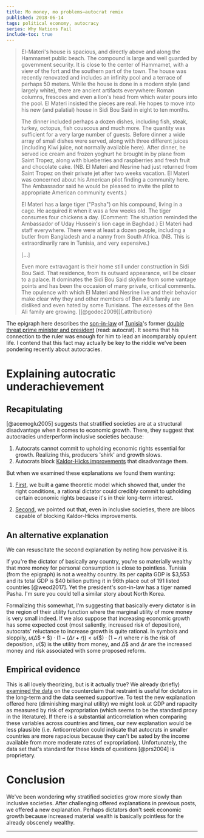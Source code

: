```yaml
---
title: Mo money, mo problems—autocrat remix
published: 2018-06-14
tags: political economy, autocracy
series: Why Nations Fail
include-toc: true
---
```


<blockquote class="epigraph">
El-Materi's house is spacious, and directly above and along the Hammamet public beach. The compound is large and well guarded by government security. It is close to the center of Hammamet, with a view of the fort and the southern part of the town. The house was recently renovated and includes an infinity pool and a terrace of perhaps 50 meters. While the house is done in a modern style (and largely white), there are ancient artifacts everywhere: Roman columns, frescoes and even a lion's head from which water pours into the pool. El Materi insisted the pieces are real. He hopes to move into his new (and palatial) house in Sidi Bou Said in eight to ten months.

The dinner included perhaps a dozen dishes, including fish, steak, turkey, octopus, fish couscous and much more. The quantity was sufficient for a very large number of guests. Before dinner a wide array of small dishes were served, along with three different juices (including Kiwi juice, not normally available here). After dinner, he served ice cream and frozen yoghurt he brought in by plane from Saint Tropez, along with blueberries and raspberries and fresh fruit and chocolate cake. (NB. El Materi and Nesrine had just returned from Saint Tropez on their private jet after two weeks vacation. El Materi was concerned about his American pilot finding a community here. The Ambassador said he would be pleased to invite the pilot to appropriate American community events.)

El Materi has a large tiger ("Pasha") on his compound, living in a cage. He acquired it when it was a few weeks old. The tiger consumes four chickens a day. (Comment: The situation reminded the Ambassador of Uday Hussein's lion cage in Baghdad.) El Materi had staff everywhere. There were at least a dozen people, including a butler from Bangladesh and a nanny from South Africa. (NB. This is extraordinarily rare in Tunisia, and very expensive.)

[...]

Even more extravagant is their home still under construction in Sidi Bou Said. That residence, from its outward appearance, will be closer to a palace. It dominates the Sidi Bou Said skyline from some vantage points and has been the occasion of many private, critical comments. The opulence with which El Materi and Nesrine live and their behavior make clear why they and other members of Ben Ali's family are disliked and even hated by some Tunisians. The excesses of the Ben Ali family are growing. [[@godec2009]]{.attribution}
</blockquote>

The epigraph here describes the [son-in-law](https://en.wikipedia.org/wiki/Sakher_El_Materi) of [Tunisia](https://en.wikipedia.org/wiki/Tunisia)'s former [double threat prime minister and president](https://en.wikipedia.org/wiki/Zine_El_Abidine_Ben_Ali) (read: autocrat). It seems that his connection to the ruler was enough for him to lead an incomparably opulent life. I contend that this fact may actually be key to the riddle we've been pondering recently about autocracies.

# Explaining autocratic underachievement

## Recapitulating

[@acemoglu2005] suggests that stratified societies are at a structural disadvantage when it comes to economic growth. There, they suggest that autocracies underperform inclusive societies because:

1) Autocrats cannot commit to upholding economic rights essential for growth. Realizing this, producers 'shirk' and growth slows.
2) Autocrats block [Kaldor-Hicks improvements](https://en.wikipedia.org/wiki/Kaldor%E2%80%93Hicks_efficiency) that disadvantage them.

But when we examined these explanations we found them wanting:

1) [First](/posts/autocrats-accelerate-growth-cooperation/), we built a game theoretic model which showed that, under the right conditions, a rational dictator could credibly commit to upholding certain economic rights because it's in their long-term interest.

2. [Second](/posts/inclusive-extractive-societies-each-structural-advantages/), we pointed out that, even in inclusive societies, there are blocs capable of blocking Kaldor-Hicks improvements.

## An alternative explanation

We can resuscitate the second explanation by noting how pervasive it is.

If you're the dictator of basically any country, you're so materially wealthy that more money for personal consumption is close to pointless. Tunisia (from the epigraph) is not a wealthy country. Its per capita GDP is $3,553 and its total GDP is $40 billion putting it in 96th place out of 191 listed countries [@weod2017]. Yet the president's son-in-law has a tiger named Pasha. I'm sure you could tell a similar story about North Korea.

Formalizing this somewhat, I'm suggesting that basically every dictator is in the region of their utility function where the marginal utility of more money is very small indeed. If we also suppose that increasing economic growth has some expected cost (most saliently, increased risk of deposition), autocrats' reluctance to increase growth is quite rational. In symbols and sloppily, $u(\Delta\$ + \$) \cdot (1 - (\Delta r + r)) < u(\$) \cdot (1 - r)$ where $r$ is the risk of deposition, $u(\$)$ is the utility from money, and $\Delta\$$ and $\Delta r$ are the increased money and risk associated with some proposed reform.

## Empirical evidence

This is all lovely theorizing, but is it actually true? We already (briefly) [examined the data](/posts/minor-blessings-god-emperor/#empirical-evidence) on the counterclaim that restraint is useful for dictators in the long-term and the data seemed supportive. To test the new explanation offered here (diminishing marginal utility) we might look at GDP and rapacity as measured by risk of expropriation (which seems to be the standard proxy in the literature). If there is a substantial anticorrelation when comparing these variables across countries and times, our new explanation would be less plausible (i.e. Anticorrelation could indicate that autocrats in smaller countries are more rapacious because they can't be sated by the income available from more moderate rates of expropriation). Unfortunately, the data set that's standard for these kinds of questions [@prs2004] is proprietary.

<!--more-->

# Conclusion

We've been wondering why stratified societies grow more slowly than inclusive societies. After challenging offered explanations in previous posts, we offered a new explanation. Perhaps dictators don't seek economic growth because increased material wealth is basically pointless for the already obscenely wealthy.

<hr class="references">
